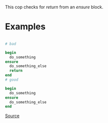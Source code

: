 
This cop checks for *return* from an *ensure* block.

# Examples

```ruby

# bad

begin
  do_something
ensure
  do_something_else
  return
end
# good

begin
  do_something
ensure
  do_something_else
end
```

[Source](http://www.rubydoc.info/gems/rubocop/RuboCop/Cop/Lint/EnsureReturn)